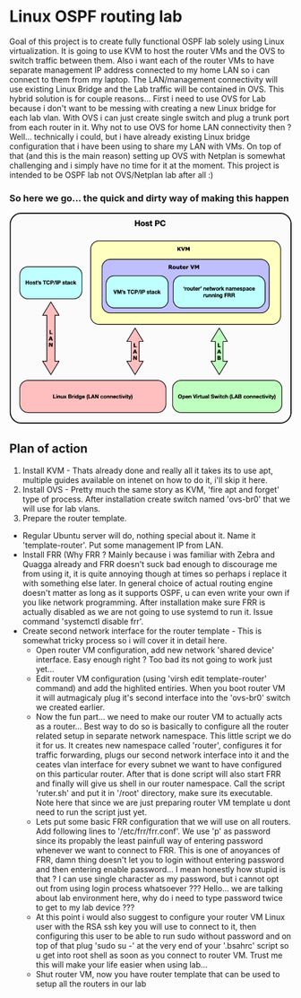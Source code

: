 # Linux OSPF routing lab

Goal of this project is to create fully functional OSPF lab solely using Linux virtualization. It is going to use KVM to host the router VMs and the OVS to switch traffic between them. Also i want each of the router VMs to have separate management IP address connected to my home LAN so i can connect to them from my laptop. The LAN/management connectivity will use existing Linux Bridge and the Lab traffic will be contained in OVS. This hybrid solution is for couple reasons... First i need to use OVS for Lab because i don't want to be messing with creating a new Linux bridge for each lab vlan. With OVS i can just create single switch and plug a trunk port from each router in it. Why not to use OVS for home LAN connectivity then ? Well... technically i could, but i have already existing Linux bridge configuration that i have been using to share my LAN with VMs. On top of that (and this is the main reason) setting up OVS with Netplan is somewhat challenging and i simply have no time for it at the moment. This project is intended to be OSPF lab not OVS/Netplan lab after all :)

### So here we go... the quick and dirty way of making this happen

![Sample PyTCP log output](https://github.com/ccie18643/Linux-OSPF-lab/blob/main/pictures/linux_routing_lab.png)


## Plan of action

1. Install KVM - Thats already done and really all it takes its to use apt, multiple guides available on intenet on how to do it, i'll skip it here.
2. Install OVS - Pretty much the same story as KVM, 'fire apt and forget' type of process. After installation create switch named 'ovs-br0' that we will use for lab vlans.
3. Prepare the router template.
 - Regular Ubuntu server will do, nothing special about it. Name it 'template-router'. Put some management IP from LAN.
 - Install FRR (Why FRR ? Mainly because i was familiar with Zebra and Quagga already and FRR doesn't suck bad enough to discourage me from using it, it is quite annoying though at times so perhaps i replace it with something else later. In general choice of actual routing engine doesn't matter as long as it supports OSPF, u can even write your own if you like network programming. After installation make sure FRR is actually disabled as we are not going to use systemd to run it. Issue command 'systemctl disable frr'.
 - Create second network interface for the router template - This is somewhat tricky process so i will cover it in detail here.
   - Open router VM configuration, add new network 'shared device' interface. Easy enough right ? Too bad its not going to work just yet...
   - Edit router VM configuration (using 'virsh edit template-router' command) and add the highlited entiries. When you boot router VM it will autmagicaly plug it's second interface into the 'ovs-br0' switch we created earlier.
   - Now the fun part... we need to make our router VM to actually acts as a router... Best way to do so is basically to configure all the router related setup in separate network namespace. This little script we do it for us. It creates new namespace called 'router', configures it for traffic forwarding, plugs our second network interface into it and the ceates vlan interface for every subnet we want to have configured on this particular router. After that is done script will also start FRR and finally will give us shell in our router namespace. Call the script 'ruter.sh' and put it in '/root' directory, make sure its executable. Note here that since we are just preparing router VM template u dont need to run the script just yet.
   - Lets put some basic FRR configuration that we will use on all routers. Add following lines to '/etc/frr/frr.conf'. We use 'p' as password since its propably the least painfull way of entering password whenever we want to connect to FRR. This is one of anoyances of FRR, damn thing doesn't let you to login without entering password and then entering enable password... I mean honestly how stupid is that ? I can use single character as my password, but i cannot opt out from using login process whatsoever ??? Hello... we are talking about lab environment here, why do i need to type password twice to get to my lab device ???
   - At this point i would also suggest to configure your router VM Linux user with the RSA ssh key you will use to connect to it, then configuring this user to be able to run sudo without password and on top of that plug 'sudo su -' at the very end of your '.bsahrc' script so u get into root shell as soon as you connect to router VM. Trust me this will make your life easier when using lab...
   - Shut router VM, now you have router template that can be used to setup all the routers in our lab 
   
